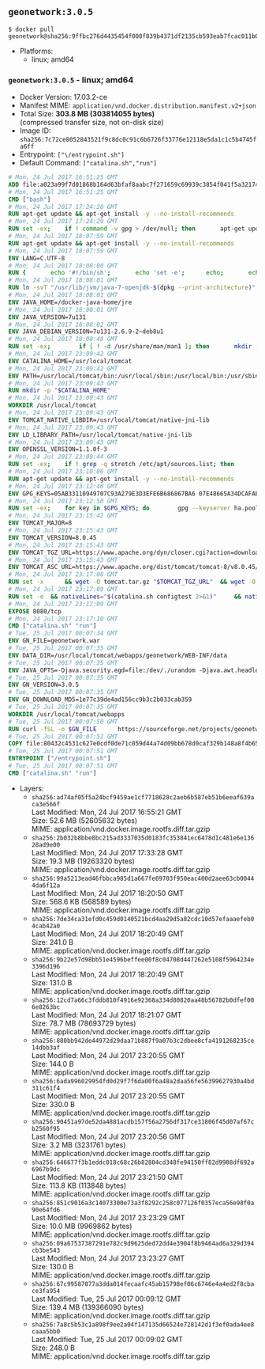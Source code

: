 ## `geonetwork:3.0.5`

```console
$ docker pull geonetwork@sha256:9ffbc276d4435454f008f839b4371df2135cb593eab7fcac011b03f0efb53c97
```

-	Platforms:
	-	linux; amd64

### `geonetwork:3.0.5` - linux; amd64

-	Docker Version: 17.03.2-ce
-	Manifest MIME: `application/vnd.docker.distribution.manifest.v2+json`
-	Total Size: **303.8 MB (303814055 bytes)**  
	(compressed transfer size, not on-disk size)
-	Image ID: `sha256:7c72ce8052843521f9c8dc0c91c6b6726f33776e12118e5da1c1c5b4745fa6ff`
-	Entrypoint: `["\/entrypoint.sh"]`
-	Default Command: `["catalina.sh","run"]`

```dockerfile
# Mon, 24 Jul 2017 16:51:25 GMT
ADD file:a023a99f7d01868b164d63bfaf8aabc7f271659c69939c3854f041f5a3217428 in / 
# Mon, 24 Jul 2017 16:51:25 GMT
CMD ["bash"]
# Mon, 24 Jul 2017 17:24:28 GMT
RUN apt-get update && apt-get install -y --no-install-recommends 		ca-certificates 		curl 		wget 	&& rm -rf /var/lib/apt/lists/*
# Mon, 24 Jul 2017 17:24:29 GMT
RUN set -ex; 	if ! command -v gpg > /dev/null; then 		apt-get update; 		apt-get install -y --no-install-recommends 			gnupg2 			dirmngr 		; 		rm -rf /var/lib/apt/lists/*; 	fi
# Mon, 24 Jul 2017 18:07:59 GMT
RUN apt-get update && apt-get install -y --no-install-recommends 		bzip2 		unzip 		xz-utils 	&& rm -rf /var/lib/apt/lists/*
# Mon, 24 Jul 2017 18:07:59 GMT
ENV LANG=C.UTF-8
# Mon, 24 Jul 2017 18:08:00 GMT
RUN { 		echo '#!/bin/sh'; 		echo 'set -e'; 		echo; 		echo 'dirname "$(dirname "$(readlink -f "$(which javac || which java)")")"'; 	} > /usr/local/bin/docker-java-home 	&& chmod +x /usr/local/bin/docker-java-home
# Mon, 24 Jul 2017 18:08:01 GMT
RUN ln -svT "/usr/lib/jvm/java-7-openjdk-$(dpkg --print-architecture)" /docker-java-home
# Mon, 24 Jul 2017 18:08:01 GMT
ENV JAVA_HOME=/docker-java-home/jre
# Mon, 24 Jul 2017 18:08:01 GMT
ENV JAVA_VERSION=7u131
# Mon, 24 Jul 2017 18:08:02 GMT
ENV JAVA_DEBIAN_VERSION=7u131-2.6.9-2~deb8u1
# Mon, 24 Jul 2017 18:08:48 GMT
RUN set -ex; 		if [ ! -d /usr/share/man/man1 ]; then 		mkdir -p /usr/share/man/man1; 	fi; 		apt-get update; 	apt-get install -y 		openjdk-7-jre-headless="$JAVA_DEBIAN_VERSION" 	; 	rm -rf /var/lib/apt/lists/*; 		[ "$(readlink -f "$JAVA_HOME")" = "$(docker-java-home)" ]; 		update-alternatives --get-selections | awk -v home="$(readlink -f "$JAVA_HOME")" 'index($3, home) == 1 { $2 = "manual"; print | "update-alternatives --set-selections" }'; 	update-alternatives --query java | grep -q 'Status: manual'
# Mon, 24 Jul 2017 23:09:42 GMT
ENV CATALINA_HOME=/usr/local/tomcat
# Mon, 24 Jul 2017 23:09:42 GMT
ENV PATH=/usr/local/tomcat/bin:/usr/local/sbin:/usr/local/bin:/usr/sbin:/usr/bin:/sbin:/bin
# Mon, 24 Jul 2017 23:09:43 GMT
RUN mkdir -p "$CATALINA_HOME"
# Mon, 24 Jul 2017 23:09:43 GMT
WORKDIR /usr/local/tomcat
# Mon, 24 Jul 2017 23:09:43 GMT
ENV TOMCAT_NATIVE_LIBDIR=/usr/local/tomcat/native-jni-lib
# Mon, 24 Jul 2017 23:09:43 GMT
ENV LD_LIBRARY_PATH=/usr/local/tomcat/native-jni-lib
# Mon, 24 Jul 2017 23:09:43 GMT
ENV OPENSSL_VERSION=1.1.0f-3
# Mon, 24 Jul 2017 23:09:44 GMT
RUN set -ex; 	if ! grep -q stretch /etc/apt/sources.list; then 		{ 			echo 'deb http://deb.debian.org/debian stretch main'; 		} > /etc/apt/sources.list.d/stretch.list; 		{ 			echo 'Package: *'; 			echo 'Pin: release n=stretch'; 			echo 'Pin-Priority: -10'; 			echo; 			echo 'Package: openssl libssl*'; 			echo "Pin: version $OPENSSL_VERSION"; 			echo 'Pin-Priority: 990'; 		} > /etc/apt/preferences.d/stretch-openssl; 	fi
# Mon, 24 Jul 2017 23:10:06 GMT
RUN apt-get update && apt-get install -y --no-install-recommends 		libapr1 		openssl="$OPENSSL_VERSION" 	&& rm -rf /var/lib/apt/lists/*
# Mon, 24 Jul 2017 23:12:46 GMT
ENV GPG_KEYS=05AB33110949707C93A279E3D3EFE6B686867BA6 07E48665A34DCAFAE522E5E6266191C37C037D42 47309207D818FFD8DCD3F83F1931D684307A10A5 541FBE7D8F78B25E055DDEE13C370389288584E7 61B832AC2F1C5A90F0F9B00A1C506407564C17A3 713DA88BE50911535FE716F5208B0AB1D63011C7 79F7026C690BAA50B92CD8B66A3AD3F4F22C4FED 9BA44C2621385CB966EBA586F72C284D731FABEE A27677289986DB50844682F8ACB77FC2E86E29AC A9C5DF4D22E99998D9875A5110C01C5A2F6059E7 DCFD35E0BF8CA7344752DE8B6FB21E8933C60243 F3A04C595DB5B6A5F1ECA43E3B7BBB100D811BBE F7DA48BB64BCB84ECBA7EE6935CD23C10D498E23
# Mon, 24 Jul 2017 23:12:50 GMT
RUN set -ex; 	for key in $GPG_KEYS; do 		gpg --keyserver ha.pool.sks-keyservers.net --recv-keys "$key"; 	done
# Mon, 24 Jul 2017 23:15:42 GMT
ENV TOMCAT_MAJOR=8
# Mon, 24 Jul 2017 23:15:43 GMT
ENV TOMCAT_VERSION=8.0.45
# Mon, 24 Jul 2017 23:15:43 GMT
ENV TOMCAT_TGZ_URL=https://www.apache.org/dyn/closer.cgi?action=download&filename=tomcat/tomcat-8/v8.0.45/bin/apache-tomcat-8.0.45.tar.gz
# Mon, 24 Jul 2017 23:15:43 GMT
ENV TOMCAT_ASC_URL=https://www.apache.org/dist/tomcat/tomcat-8/v8.0.45/bin/apache-tomcat-8.0.45.tar.gz.asc
# Mon, 24 Jul 2017 23:17:08 GMT
RUN set -x 		&& wget -O tomcat.tar.gz "$TOMCAT_TGZ_URL" 	&& wget -O tomcat.tar.gz.asc "$TOMCAT_ASC_URL" 	&& gpg --batch --verify tomcat.tar.gz.asc tomcat.tar.gz 	&& tar -xvf tomcat.tar.gz --strip-components=1 	&& rm bin/*.bat 	&& rm tomcat.tar.gz* 		&& nativeBuildDir="$(mktemp -d)" 	&& tar -xvf bin/tomcat-native.tar.gz -C "$nativeBuildDir" --strip-components=1 	&& nativeBuildDeps=" 		dpkg-dev 		gcc 		libapr1-dev 		libssl-dev 		make 		openjdk-${JAVA_VERSION%%[-~bu]*}-jdk=$JAVA_DEBIAN_VERSION 	" 	&& apt-get update && apt-get install -y --no-install-recommends $nativeBuildDeps && rm -rf /var/lib/apt/lists/* 	&& ( 		export CATALINA_HOME="$PWD" 		&& cd "$nativeBuildDir/native" 		&& gnuArch="$(dpkg-architecture --query DEB_BUILD_GNU_TYPE)" 		&& ./configure 			--build="$gnuArch" 			--libdir="$TOMCAT_NATIVE_LIBDIR" 			--prefix="$CATALINA_HOME" 			--with-apr="$(which apr-1-config)" 			--with-java-home="$(docker-java-home)" 			--with-ssl=yes 		&& make -j "$(nproc)" 		&& make install 	) 	&& apt-get purge -y --auto-remove $nativeBuildDeps 	&& rm -rf "$nativeBuildDir" 	&& rm bin/tomcat-native.tar.gz
# Mon, 24 Jul 2017 23:17:09 GMT
RUN set -e 	&& nativeLines="$(catalina.sh configtest 2>&1)" 	&& nativeLines="$(echo "$nativeLines" | grep 'Apache Tomcat Native')" 	&& nativeLines="$(echo "$nativeLines" | sort -u)" 	&& if ! echo "$nativeLines" | grep 'INFO: Loaded APR based Apache Tomcat Native library' >&2; then 		echo >&2 "$nativeLines"; 		exit 1; 	fi
# Mon, 24 Jul 2017 23:17:09 GMT
EXPOSE 8080/tcp
# Mon, 24 Jul 2017 23:17:10 GMT
CMD ["catalina.sh" "run"]
# Tue, 25 Jul 2017 00:07:34 GMT
ENV GN_FILE=geonetwork.war
# Tue, 25 Jul 2017 00:07:35 GMT
ENV DATA_DIR=/usr/local/tomcat/webapps/geonetwork/WEB-INF/data
# Tue, 25 Jul 2017 00:07:35 GMT
ENV JAVA_OPTS=-Djava.security.egd=file:/dev/./urandom -Djava.awt.headless=true -Xmx512M -Xss2M -XX:MaxPermSize=512m -XX:+UseConcMarkSweepGC
# Tue, 25 Jul 2017 00:07:35 GMT
ENV GN_VERSION=3.0.5
# Tue, 25 Jul 2017 00:07:35 GMT
ENV GN_DOWNLOAD_MD5=1e77c39de4ad156cc9b3c2b033cab359
# Tue, 25 Jul 2017 00:07:35 GMT
WORKDIR /usr/local/tomcat/webapps
# Tue, 25 Jul 2017 00:07:50 GMT
RUN curl -fSL -o $GN_FILE      https://sourceforge.net/projects/geonetwork/files/GeoNetwork_opensource/v${GN_VERSION}/geonetwork.war/download &&      echo "$GN_DOWNLOAD_MD5 *$GN_FILE" | md5sum -c &&      mkdir -p geonetwork &&      unzip -e $GN_FILE -d geonetwork &&      rm $GN_FILE
# Tue, 25 Jul 2017 00:07:51 GMT
COPY file:80432c4531c627e0cdf0de71c059d44a74d09bb678d0caf329b148a8f4b65fb9 in /entrypoint.sh 
# Tue, 25 Jul 2017 00:07:51 GMT
ENTRYPOINT ["/entrypoint.sh"]
# Tue, 25 Jul 2017 00:07:51 GMT
CMD ["catalina.sh" "run"]
```

-	Layers:
	-	`sha256:ad74af05f5a24bcf9459ae1cf7718628c2aeb6b587eb51b6eeaf639aca3e566f`  
		Last Modified: Mon, 24 Jul 2017 16:55:21 GMT  
		Size: 52.6 MB (52605632 bytes)  
		MIME: application/vnd.docker.image.rootfs.diff.tar.gzip
	-	`sha256:2b032b8bbe8bc215ad3337035d0183fc353841ec6478d1c481e6e13628ad9e00`  
		Last Modified: Mon, 24 Jul 2017 17:33:28 GMT  
		Size: 19.3 MB (19263320 bytes)  
		MIME: application/vnd.docker.image.rootfs.diff.tar.gzip
	-	`sha256:99a5213ead46fbbca985d1a667fe69703f950eac400d2aee63cb00444da6f12a`  
		Last Modified: Mon, 24 Jul 2017 18:20:50 GMT  
		Size: 568.6 KB (568589 bytes)  
		MIME: application/vnd.docker.image.rootfs.diff.tar.gzip
	-	`sha256:7de34ca31efd0c459d0140521bcd4aa29d5a82cdc10d57efaaaefeb04cab42a0`  
		Last Modified: Mon, 24 Jul 2017 18:20:49 GMT  
		Size: 241.0 B  
		MIME: application/vnd.docker.image.rootfs.diff.tar.gzip
	-	`sha256:9b22e57d98bb51e4596beffee00f8c04708d447262e5108f5964234e3396d196`  
		Last Modified: Mon, 24 Jul 2017 18:20:49 GMT  
		Size: 131.0 B  
		MIME: application/vnd.docker.image.rootfs.diff.tar.gzip
	-	`sha256:12cd7a66c3fddb810f4916e92368a334d80820aa48b56782b0dfef006e8263bc`  
		Last Modified: Mon, 24 Jul 2017 18:21:07 GMT  
		Size: 78.7 MB (78693729 bytes)  
		MIME: application/vnd.docker.image.rootfs.diff.tar.gzip
	-	`sha256:880bb942de44972d29daa71b887f9a07b3c2dbee8cfa4191268235ce14dbb3af`  
		Last Modified: Mon, 24 Jul 2017 23:20:55 GMT  
		Size: 144.0 B  
		MIME: application/vnd.docker.image.rootfs.diff.tar.gzip
	-	`sha256:6ada996029954fd0d29f7f6da00f6a48a2daa56fe56399627930a4bd311c61f4`  
		Last Modified: Mon, 24 Jul 2017 23:20:55 GMT  
		Size: 330.0 B  
		MIME: application/vnd.docker.image.rootfs.diff.tar.gzip
	-	`sha256:90451a97de52da4881acdb157f56a2756df317ce31806f45d07af67cb2560f95`  
		Last Modified: Mon, 24 Jul 2017 23:20:56 GMT  
		Size: 3.2 MB (3231761 bytes)  
		MIME: application/vnd.docker.image.rootfs.diff.tar.gzip
	-	`sha256:646677f3b1eddc018c68c26b82804cd348fe94150ff82d9908df692a6967b9dc`  
		Last Modified: Mon, 24 Jul 2017 23:21:50 GMT  
		Size: 113.8 KB (113848 bytes)  
		MIME: application/vnd.docker.image.rootfs.diff.tar.gzip
	-	`sha256:851c9016a3c14073300e73a3f8292c258c077126f0357eca56e98f0a90e64fd6`  
		Last Modified: Mon, 24 Jul 2017 23:23:29 GMT  
		Size: 10.0 MB (9969862 bytes)  
		MIME: application/vnd.docker.image.rootfs.diff.tar.gzip
	-	`sha256:09a67537387291e782c9d9625ded72dd4e3904f8b9464ad6a329d394cb3be543`  
		Last Modified: Mon, 24 Jul 2017 23:23:27 GMT  
		Size: 130.0 B  
		MIME: application/vnd.docker.image.rootfs.diff.tar.gzip
	-	`sha256:67c99587077a3dda014fecaafc45ab15798ef06c6746e4a4ed2f8cbace3fa954`  
		Last Modified: Tue, 25 Jul 2017 00:09:12 GMT  
		Size: 139.4 MB (139366090 bytes)  
		MIME: application/vnd.docker.image.rootfs.diff.tar.gzip
	-	`sha256:7a8c5b53c1a898f9ee2a04f147135d66524e728142d1f3ef0ada4ee8caaa5bb0`  
		Last Modified: Tue, 25 Jul 2017 00:09:02 GMT  
		Size: 248.0 B  
		MIME: application/vnd.docker.image.rootfs.diff.tar.gzip
